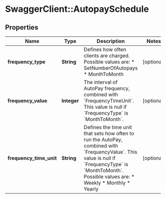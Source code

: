 # SwaggerClient::AutopaySchedule

## Properties
Name | Type | Description | Notes
------------ | ------------- | ------------- | -------------
**frequency_type** | **String** | Defines how often clients are charged. Possible values are:  * SetNumberOfAutopays  * MonthToMonth | [optional] 
**frequency_value** | **Integer** | The interval of AutoPay frequency, combined with &#x60;FrequencyTimeUnit&#x60;. This value is null if &#x60;FrequencyType&#x60; is &#x60;MonthToMonth&#x60;. | [optional] 
**frequency_time_unit** | **String** | Defines the time unit that sets how often to run the AutoPay, combined with &#x60;FrequencyValue&#x60;. This value is null if &#x60;FrequencyType&#x60; is &#x60;MonthToMonth&#x60;. Possible values are:  * Weekly  * Monthly  * Yearly | [optional] 


